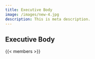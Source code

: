```yaml
---
title: Executive Body
image: /images/new-4.jpg
description: This is meta description.
---
```




## Executive Body

{{< members >}}
